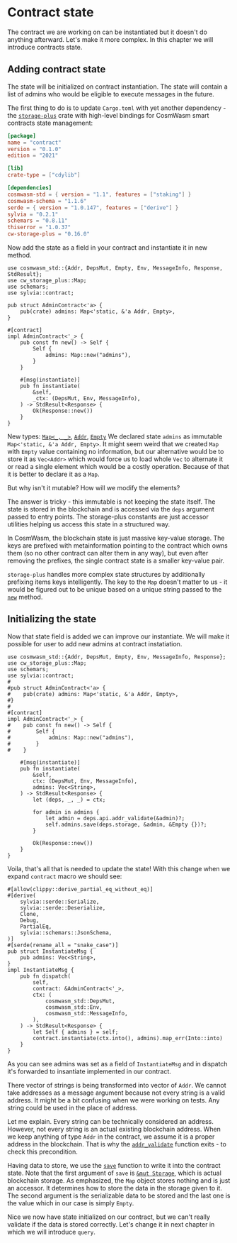 # Contract state

The contract we are working on can be instantiated but it doesn't do anything afterward. Let's make it more complex.
In this chapter we will introduce contracts state.

## Adding contract state

The state will be initialized on contract instantiation. The state
will contain a list of admins who would be eligible to execute messages in the future.

The first thing to do is to update `Cargo.toml` with yet another dependency - the
[`storage-plus`](https://crates.io/crates/cw-storage-plus) crate with high-level bindings for CosmWasm
smart contracts state management:

```toml
[package]
name = "contract"
version = "0.1.0"
edition = "2021"

[lib]
crate-type = ["cdylib"]

[dependencies]
cosmwasm-std = { version = "1.1", features = ["staking"] }
cosmwasm-schema = "1.1.6"
serde = { version = "1.0.147", features = ["derive"] }
sylvia = "0.2.1"
schemars = "0.8.11"
thiserror = "1.0.37"
cw-storage-plus = "0.16.0"
```

Now add the state as a field in your contract and instantiate it in new method.

```rust,noplayground
use cosmwasm_std::{Addr, DepsMut, Empty, Env, MessageInfo, Response, StdResult};
use cw_storage_plus::Map;
use schemars;
use sylvia::contract;

pub struct AdminContract<'a> {
    pub(crate) admins: Map<'static, &'a Addr, Empty>,
}

#[contract]
impl AdminContract<'_> {
    pub const fn new() -> Self {
        Self {
            admins: Map::new("admins"),
        }
    }

    #[msg(instantiate)]
    pub fn instantiate(
        &self,
        _ctx: (DepsMut, Env, MessageInfo),
    ) -> StdResult<Response> {
        Ok(Response::new())
    }
}
```

New types: [`Map<_, _>`](https://docs.rs/cw-storage-plus/0.16.0/cw_storage_plus/struct.Map.html), [`Addr`](https://docs.rs/cosmwasm-std/0.16.0/cosmwasm_std/struct.Addr.html), [`Empty`](https://docs.rs/cosmwasm-std/0.16.0/cosmwasm_std/struct.Empty.html)
We declared state `admins` as immutable `Map<'static, &'a Addr, Empty>`.
It might seem weird that we created `Map` with `Empty` value containing no information, but our alternative would be to store it as `Vec<Addr>` which would force us to load whole `Vec` to alternate it or read a single element which would be a costly operation.
Because of that it is better to declare it as a `Map`.

But why isn't it mutable? How will we modify the elements?

The answer is tricky - this immutable is not keeping the state itself. The state is stored in the
blockchain and is accessed via the `deps` argument passed to entry points. The storage-plus constants
are just accessor utilities helping us access this state in a structured way.

In CosmWasm, the blockchain state is just massive key-value storage. The keys are prefixed with metainformation
pointing to the contract which owns them (so no other contract can alter them in any way), but even after
removing the prefixes, the single contract state is a smaller key-value pair.

`storage-plus` handles more complex state structures by additionally prefixing items keys intelligently.
The key to the `Map` doesn't matter to us - it would be figured out to be unique based on a unique string passed to the
[`new`](https://docs.rs/cw-storage-plus/0.13.4/cw_storage_plus/struct.Item.html#method.new) method.

## Initializing the state

Now that state field is added we can improve our instantiate. We will make it possible for user to add new admins at contract instatiation.

```rust,noplayground
use cosmwasm_std::{Addr, DepsMut, Empty, Env, MessageInfo, Response};
use cw_storage_plus::Map;
use schemars;
use sylvia::contract;
#
#pub struct AdminContract<'a> {
#    pub(crate) admins: Map<'static, &'a Addr, Empty>,
#}
#
#[contract]
impl AdminContract<'_> {
#    pub const fn new() -> Self {
#        Self {
#            admins: Map::new("admins"),
#        }
#    }

    #[msg(instantiate)]
    pub fn instantiate(
        &self,
        ctx: (DepsMut, Env, MessageInfo),
        admins: Vec<String>,
    ) -> StdResult<Response> {
        let (deps, _, _) = ctx;

        for admin in admins {
            let admin = deps.api.addr_validate(&admin)?;
            self.admins.save(deps.storage, &admin, &Empty {})?;
        }

        Ok(Response::new())
    }
}
```

Voila, that's all that is needed to update the state! With this change when we expand `contract` macro we should see:

```rust,noplayground
#[allow(clippy::derive_partial_eq_without_eq)]
#[derive(
    sylvia::serde::Serialize,
    sylvia::serde::Deserialize,
    Clone,
    Debug,
    PartialEq,
    sylvia::schemars::JsonSchema,
)]
#[serde(rename_all = "snake_case")]
pub struct InstantiateMsg {
    pub admins: Vec<String>,
}
impl InstantiateMsg {
    pub fn dispatch(
        self,
        contract: &AdminContract<'_>,
        ctx: (
            cosmwasm_std::DepsMut,
            cosmwasm_std::Env,
            cosmwasm_std::MessageInfo,
        ),
    ) -> StdResult<Response> {
        let Self { admins } = self;
        contract.instantiate(ctx.into(), admins).map_err(Into::into)
    }
}
```

As you can see admins was set as a field of `InstantiateMsg` and in dispatch it's forwarded to insantiate implemented in our contract.

There vector of strings is being transformed into vector of `Addr`. We cannot take addresses as a message argument because not every string is a valid address. It might be a bit confusing when we were working on tests. Any string could be used in the place of address.

Let me explain. Every string can be technically considered an address. However, not every string is an actual existing blockchain
address. When we keep anything of type `Addr` in the contract, we assume it is a proper address in the blockchain.
That is why the [`addr_validate`](https://docs.rs/cosmwasm-std/1.1.0/cosmwasm_std/trait.Api.html#tymethod.addr_validate)
function exits - to check this precondition.

Having data to store, we use the [`save`](https://docs.rs/cw-storage-plus/0.16.0/cw_storage_plus/struct.Map.html#method.save)
function to write it into the contract state. Note that the first argument of `save` is
[`&mut Storage`](https://docs.rs/cosmwasm-std/1.1.0/cosmwasm_std/trait.Storage.html), which is actual blockchain
storage. As emphasized, the `Map` object stores nothing and is just an accessor. It determines how to store the data
in the storage given to it. The second argument is the serializable data to be stored and the last one is the value which in our case is simply `Empty`.

Nice we now have state initialized on our contract, but we can't really validate if the data is stored correctly. Let's change it in next chapter in which we will introduce `query`.


